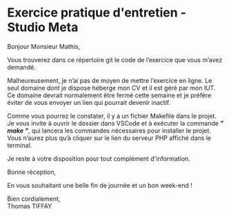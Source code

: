 # Exercice pratique d'entretien - Studio Meta

Bonjour Monsieur Mathis,  
  
Vous trouverez dans ce répertoire git le code de l’exercice que vous m’avez demandé.  
  
Malheureusement, je n’ai pas de moyen de mettre l’exercice en ligne. Le seul domaine dont je dispose héberge mon CV et il est géré par mon IUT. Ce domaine devrait normalement être fermé cette semaine et je préfère éviter de vous envoyer un lien qui pourrait devenir inactif.  
  
Comme vous pourrez le constater, il y a un fichier Makefile dans le projet. Je vous invite à ouvrir le dossier dans VSCode et à exécuter la commande **_" make "_**, qui lancera les commandes nécessaires pour installer le projet. Vous n’aurez plus qu’à cliquer sur le lien du serveur PHP affiché dans le terminal.  
  
Je reste à votre disposition pour tout complément d'information.  
  
Bonne réception,   
  
En vous souhaitant une belle fin de journée et un bon week-end !   
  
Bien cordialement,  
Thomas TIFFAY
